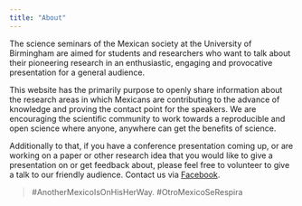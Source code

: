 ```yaml
---
title: "About"
---
```


The science seminars of the Mexican society at the University of Birmingham 
are aimed for students and researchers who want to talk about their 
pioneering research in an enthusiastic, engaging and provocative 
presentation for a general audience.

This website has the primarily purpose to openly share 
information about the research areas in which Mexicans are contributing 
to the advance of knowledge and proving the contact point for the speakers.
We are encouraging the scientific community to work towards a reproducible 
and open science where anyone, anywhere can get the benefits of science.

Additionally to that, if you have a conference presentation coming up, or are
working on a paper or other research idea that you would like to give a
presentation on or get feedback about, please feel free to volunteer to
give a talk to our friendly audience. 
Contact us via [Facebook](https://www.facebook.com/UobMexicanSociety).

> #AnotherMexicoIsOnHisHerWay. #OtroMexicoSeRespira
